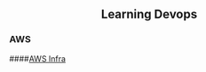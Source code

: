 <h2 align="center">Learning Devops</h2>

### AWS

####[AWS Infra](learning_material/AWS/aws_infra.md)
